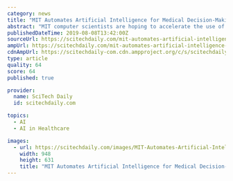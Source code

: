 ```yaml
---
category: news
title: "MIT Automates Artificial Intelligence for Medical Decision-Making"
abstract: "MIT computer scientists are hoping to accelerate the use of artificial intelligence to improve medical decision ... to monitor how various treatments — such as surgery and vocal therapy — impact vocal behavior. If patients’ behaviors move from ..."
publishedDateTime: 2019-08-08T13:42:00Z
sourceUrl: https://scitechdaily.com/mit-automates-artificial-intelligence-for-medical-decision-making/
ampUrl: https://scitechdaily.com/mit-automates-artificial-intelligence-for-medical-decision-making/amp/
cdnAmpUrl: https://scitechdaily-com.cdn.ampproject.org/c/s/scitechdaily.com/mit-automates-artificial-intelligence-for-medical-decision-making/amp/
type: article
quality: 64
score: 64
published: true

provider:
  name: SciTech Daily
  id: scitechdaily.com

topics:
  - AI
  - AI in Healthcare

images:
  - url: https://scitechdaily.com/images/MIT-Automates-Artificial-Intelligence-for-Medical-Decision-Making.jpg
    width: 948
    height: 631
    title: "MIT Automates Artificial Intelligence for Medical Decision-Making"
---
```


